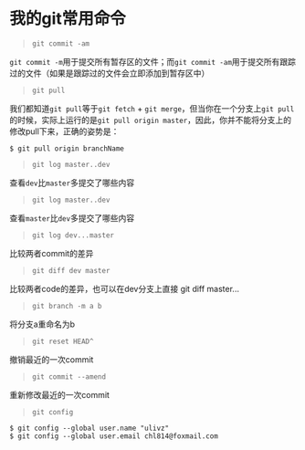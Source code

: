 # 我的git常用命令

> `git commit -am`

`git commit -m`用于提交所有暂存区的文件；而`git commit -am`用于提交所有跟踪过的文件（如果是跟踪过的文件会立即添加到暂存区中）


> `git pull`


我们都知道`git pull`等于`git fetch` + `git merge`，但当你在一个分支上`git pull`的时候，实际上运行的是`git pull origin master`，因此，你并不能将分支上的修改pull下来，正确的姿势是：

    $ git pull origin branchName
   

> `git log master..dev`

查看`dev`比`master`多提交了哪些内容
     
    
> `git log master..dev`

查看`master`比`dev`多提交了哪些内容
    
    
> `git log dev...master`    

比较两者commit的差异
   
    
> `git diff dev master`
    
比较两者code的差异，也可以在dev分支上直接 git diff master...
    
    
> `git branch -m a b`
    
将分支a重命名为b

> `git reset HEAD^`

撤销最近的一次commit

> `git commit --amend`

重新修改最近的一次commit

> `git config`

    $ git config --global user.name "ulivz"
    $ git config --global user.email chl814@foxmail.com
    
    
    
    



